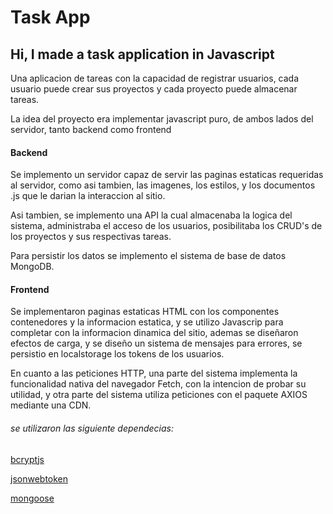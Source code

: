 # Task App

## Hi, I made a task application in Javascript

Una aplicacion de tareas con la capacidad de registrar usuarios, cada usuario puede crear sus proyectos y cada proyecto puede almacenar tareas.

La idea del proyecto era implementar javascript puro, de ambos lados del servidor, tanto backend como frontend

#### Backend
Se implemento un servidor capaz de servir las paginas estaticas requeridas al servidor, como asi tambien, las imagenes, los estilos, y los documentos .js que le darian la interaccion al sitio.

Asi tambien, se implemento una API la cual almacenaba la logica del sistema, administraba el acceso de los usuarios, posibilitaba los CRUD's de los proyectos y sus respectivas tareas.

Para persistir los datos se implemento el sistema de base de datos MongoDB.

#### Frontend
Se implementaron paginas estaticas HTML con los componentes contenedores y la informacion estatica, y se utilizo Javascrip para completar con la informacion dinamica del sitio, ademas se diseñaron efectos de carga, y se diseño un sistema de mensajes para errores, se persistio en localstorage los tokens de los usuarios.

En cuanto a las peticiones HTTP, una parte del sistema implementa la funcionalidad nativa del navegador Fetch, con la intencion de probar su utilidad, y otra parte del sistema utiliza peticiones con el paquete AXIOS mediante una CDN.

###### se utilizaron las siguiente dependecias:
[bcryptjs](https://www.npmjs.com/package/bcryptjs)

[jsonwebtoken](https://www.npmjs.com/package/jsonwebtoken)

[mongoose](https://www.npmjs.com/package/mongoose)

